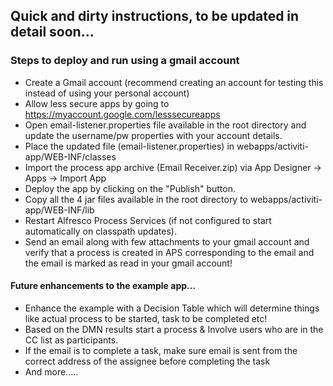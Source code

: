 ## Quick and dirty instructions, to be updated in detail soon...

### Steps to deploy and run using a gmail account

* Create a Gmail account (recommend creating an account for testing this instead of using your personal account)
* Allow less secure apps by going to https://myaccount.google.com/lesssecureapps
* Open email-listener.properties file available in the root directory and update the username/pw properties with your account details.
* Place the updated file (email-listener.properties) in webapps/activiti-app/WEB-INF/classes
* Import the process app archive (Email Receiver.zip) via App Designer -> Apps -> Import App
* Deploy the app by clicking on the "Publish" button.
* Copy all the 4 jar files available in the root directory to webapps/activiti-app/WEB-INF/lib
* Restart Alfresco Process Services (if not configured to start automatically on classpath updates).
* Send an email along with few attachments to your gmail account and verify that a process is created in APS corresponding to the email and the email is marked as read in your gmail account!

#### Future enhancements to the example app...
* Enhance the example with a Decision Table which will determine things like actual process to be started, task to be completed etc!
* Based on the DMN results start a process & Involve users who are in the CC list as participants. 
* If the email is to complete a task, make sure email is sent from the correct address of the assignee before completing the task
* And more.....


